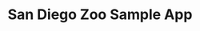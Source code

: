 ---
layout: archive
permalink: /sample-code-zoo-app/
title: "San Diego Zoo Sample App"
author_profile: true
header:
	image: "/images/Splash Logo.jpg"
---
